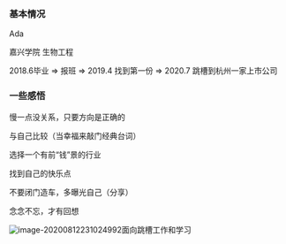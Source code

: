 ### 基本情况

Ada

嘉兴学院     生物工程

2018.6毕业 => 报班 => 2019.4 找到第一份 => 2020.7 跳槽到杭州一家上市公司

### 一些感悟

慢一点没关系，只要方向是正确的

与自己比较（当幸福来敲门经典台词）

选择一个有前“钱”景的行业

找到自己的快乐点

不要闭门造车，多曝光自己（分享）

念念不忘，才有回想

![image-20200812231024992](C:\Users\ydzhou\AppData\Roaming\Typora\typora-user-images\image-20200812231024992.png)面向跳槽工作和学习